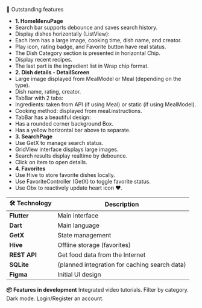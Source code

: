 🚀 Outstanding features
- **1. HomeMenuPage**
- Search bar supports debounce and saves search history.
- Display dishes horizontally (ListView):
- Each item has a large image, cooking time, dish name, and creator.
- Play icon, rating badge, and Favorite button have real status.
- The Dish Category section is presented in horizontal Chip.
- Display recent recipes.
- The last part is the ingredient list in Wrap chip format.
- **2. Dish details - DetailScreen**
- Large image displayed from MealModel or Meal (depending on the type).
- Dish name, rating, creator.
- TabBar with 2 tabs:
- Ingredients: taken from API (if using Meal) or static (if using MealModel).
- Cooking method: displayed from meal.instructions.
- TabBar has a beautiful design:
- Has a rounded corner background Box.
- Has a yellow horizontal bar above to separate.
- **3. SearchPage**
- Use GetX to manage search status.
- GridView interface displays large images.
- Search results display realtime by debounce.
- Click on item to open details.
- **4. Favorites**
- Use Hive to store favorite dishes locally.
- Use FavoriteController (GetX) to toggle favorite status.
- Use Obx to reactively update heart icon ❤️.

|🛠️ Technology | Description |
| ------------ | ----------------------------------------------- |
| **Flutter** | Main interface |
| **Dart** | Main language |
| **GetX** | State management |
| **Hive** | Offline storage (favorites) |
| **REST API** | Get food data from the Internet |
| **SQLite** | (planned integration for caching search data) |
| **Figma** | Initial UI design |

**📦 Features in development**
Integrated video tutorials.
Filter by category.
Dark mode.
Login/Register an account.
